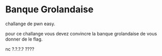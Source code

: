 # Banque Grolandaise

challange de pwn easy.

pour ce challange vous devez convincre la banque grolandaise de vous donner de le flag.

nc ?.?.?.? ????